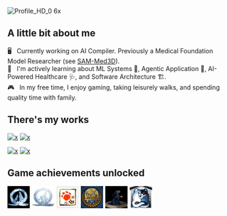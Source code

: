 ![Profile_HD_0 6x](https://github.com/user-attachments/assets/31d60b72-7a7b-4838-92f9-425744b171a4)

## A little bit about me

🖥️ &nbsp; Currently working on AI Compiler. Previously a Medical Foundation Model Researcher (see [SAM-Med3D](https://github.com/uni-medical/SAM-Med3D.git)).\
🧠 &nbsp; I'm actively learning about ML Systems 🔧, Agentic Application 🤖, AI-Powered Healthcare 🩺, and Software Architecture 🏗️.\
🎮 &nbsp; In my free time, I enjoy gaming, taking leisurely walks, and spending quality time with family.

## There's my works

[![x](https://img.shields.io/badge/Prompable_Seg-SAM--Med3D-93C5FD)](https://github.com/uni-medical/SAM-Med3D)
[![x](https://img.shields.io/badge/Scalable_Seg-STU--Net-6EE7B7)](https://github.com/uni-medical/STU-Net)

[![x](https://img.shields.io/badge/Safe_Agent-PPilot-C4B5FD)](https://github.com/riven2333/PrivacyPilot)
[![x](https://img.shields.io/badge/Useful_Medical_AI_Collection-MedIM-FDBA74)](https://github.com/uni-medical/pytorch-medical-image-models)


## Game achievements unlocked

<div style="display: flex; justify-content: flex-start; gap: 5px;">
  <img src="assets/BearAndWolf.jpg"  width="50" alt="Game Achievement">
  <img src="assets/FatherAndSon.jpg" width="50" alt="Game Achievement">
  <img src="assets/MHR.png"          width="50" alt="Game Achievement">
  <img src="assets/MHW.png"          width="50" alt="Game Achievement">
  <img src="assets/DarkSouls.png"    width="50" alt="Game Achievement">
  <img src="assets/DanganronpaV3.png"    width="50" alt="Game Achievement">
</div>
